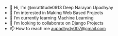 - 👋 Hi, I’m @mrattitude0913 Deep Narayan Upadhyay
- 👀 I’m interested in Making Web Based Projects
- 🌱 I’m currently learning Machine Learning  
- 💞️ I’m looking to collaborate on Django Projects
- 📫 How to reach me aupadhydy007@gmail.com

<!---
mrattitude0913/mrattitude0913 is a ✨ special ✨ repository because its `README.md` (this file) appears on your GitHub profile.
You can click the Preview link to take a look at your changes.
--->
